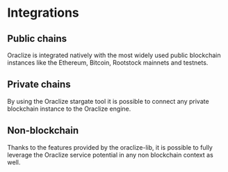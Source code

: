 # Integrations

## Public chains

Oraclize is integrated natively with the most widely used public blockchain instances like the Ethereum, Bitcoin, Rootstock mainnets and testnets.

## Private chains

By using the Oraclize stargate tool it is possible to connect any private blockchain instance to the Oraclize engine.

## Non-blockchain

Thanks to the features provided by the oraclize-lib, it is possible to fully leverage the Oraclize service potential in any non blockchain context as well.

